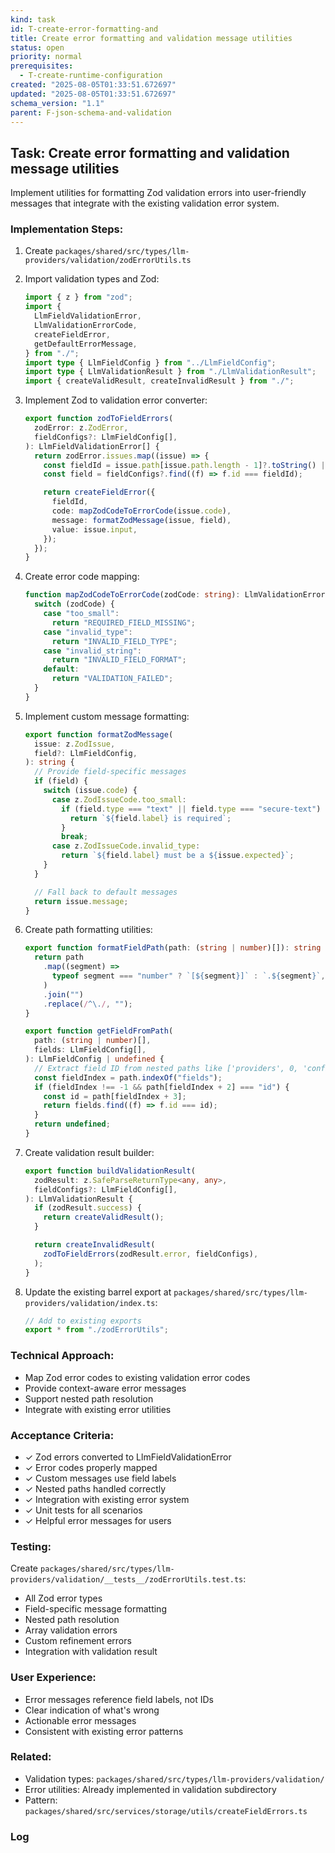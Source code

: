 ```yaml
---
kind: task
id: T-create-error-formatting-and
title: Create error formatting and validation message utilities
status: open
priority: normal
prerequisites:
  - T-create-runtime-configuration
created: "2025-08-05T01:33:51.672697"
updated: "2025-08-05T01:33:51.672697"
schema_version: "1.1"
parent: F-json-schema-and-validation
---
```


## Task: Create error formatting and validation message utilities

Implement utilities for formatting Zod validation errors into user-friendly messages that integrate with the existing validation error system.

### Implementation Steps:

1. Create `packages/shared/src/types/llm-providers/validation/zodErrorUtils.ts`

2. Import validation types and Zod:

   ```typescript
   import { z } from "zod";
   import {
     LlmFieldValidationError,
     LlmValidationErrorCode,
     createFieldError,
     getDefaultErrorMessage,
   } from "./";
   import type { LlmFieldConfig } from "../LlmFieldConfig";
   import type { LlmValidationResult } from "./LlmValidationResult";
   import { createValidResult, createInvalidResult } from "./";
   ```

3. Implement Zod to validation error converter:

   ```typescript
   export function zodToFieldErrors(
     zodError: z.ZodError,
     fieldConfigs?: LlmFieldConfig[],
   ): LlmFieldValidationError[] {
     return zodError.issues.map((issue) => {
       const fieldId = issue.path[issue.path.length - 1]?.toString() || "";
       const field = fieldConfigs?.find((f) => f.id === fieldId);

       return createFieldError({
         fieldId,
         code: mapZodCodeToErrorCode(issue.code),
         message: formatZodMessage(issue, field),
         value: issue.input,
       });
     });
   }
   ```

4. Create error code mapping:

   ```typescript
   function mapZodCodeToErrorCode(zodCode: string): LlmValidationErrorCode {
     switch (zodCode) {
       case "too_small":
         return "REQUIRED_FIELD_MISSING";
       case "invalid_type":
         return "INVALID_FIELD_TYPE";
       case "invalid_string":
         return "INVALID_FIELD_FORMAT";
       default:
         return "VALIDATION_FAILED";
     }
   }
   ```

5. Implement custom message formatting:

   ```typescript
   export function formatZodMessage(
     issue: z.ZodIssue,
     field?: LlmFieldConfig,
   ): string {
     // Provide field-specific messages
     if (field) {
       switch (issue.code) {
         case z.ZodIssueCode.too_small:
           if (field.type === "text" || field.type === "secure-text") {
             return `${field.label} is required`;
           }
           break;
         case z.ZodIssueCode.invalid_type:
           return `${field.label} must be a ${issue.expected}`;
       }
     }

     // Fall back to default messages
     return issue.message;
   }
   ```

6. Create path formatting utilities:

   ```typescript
   export function formatFieldPath(path: (string | number)[]): string {
     return path
       .map((segment) =>
         typeof segment === "number" ? `[${segment}]` : `.${segment}`,
       )
       .join("")
       .replace(/^\./, "");
   }

   export function getFieldFromPath(
     path: (string | number)[],
     fields: LlmFieldConfig[],
   ): LlmFieldConfig | undefined {
     // Extract field ID from nested paths like ['providers', 0, 'configuration', 'fields', 1, 'id']
     const fieldIndex = path.indexOf("fields");
     if (fieldIndex !== -1 && path[fieldIndex + 2] === "id") {
       const id = path[fieldIndex + 3];
       return fields.find((f) => f.id === id);
     }
     return undefined;
   }
   ```

7. Create validation result builder:

   ```typescript
   export function buildValidationResult(
     zodResult: z.SafeParseReturnType<any, any>,
     fieldConfigs?: LlmFieldConfig[],
   ): LlmValidationResult {
     if (zodResult.success) {
       return createValidResult();
     }

     return createInvalidResult(
       zodToFieldErrors(zodResult.error, fieldConfigs),
     );
   }
   ```

8. Update the existing barrel export at `packages/shared/src/types/llm-providers/validation/index.ts`:
   ```typescript
   // Add to existing exports
   export * from "./zodErrorUtils";
   ```

### Technical Approach:

- Map Zod error codes to existing validation error codes
- Provide context-aware error messages
- Support nested path resolution
- Integrate with existing error utilities

### Acceptance Criteria:

- ✓ Zod errors converted to LlmFieldValidationError
- ✓ Error codes properly mapped
- ✓ Custom messages use field labels
- ✓ Nested paths handled correctly
- ✓ Integration with existing error system
- ✓ Unit tests for all scenarios
- ✓ Helpful error messages for users

### Testing:

Create `packages/shared/src/types/llm-providers/validation/__tests__/zodErrorUtils.test.ts`:

- All Zod error types
- Field-specific message formatting
- Nested path resolution
- Array validation errors
- Custom refinement errors
- Integration with validation result

### User Experience:

- Error messages reference field labels, not IDs
- Clear indication of what's wrong
- Actionable error messages
- Consistent with existing error patterns

### Related:

- Validation types: `packages/shared/src/types/llm-providers/validation/`
- Error utilities: Already implemented in validation subdirectory
- Pattern: `packages/shared/src/services/storage/utils/createFieldErrors.ts`

### Log
